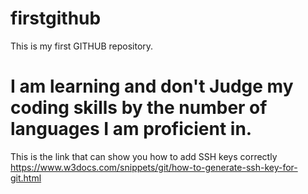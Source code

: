 # firstgithub

This is my first GITHUB repository.

# I am learning and don't Judge my coding skills by the number of languages I am proficient in.

This is the link that can show you how to add SSH keys correctly
https://www.w3docs.com/snippets/git/how-to-generate-ssh-key-for-git.html
